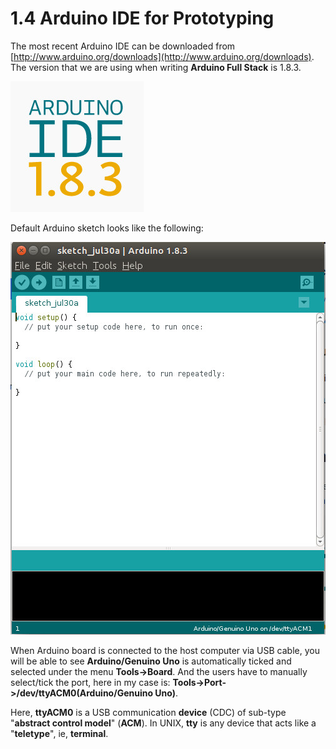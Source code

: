 # 1.4 Arduino IDE for Prototyping

The most recent Arduino IDE can be downloaded from [http://www.arduino.org/downloads](http://www.arduino.org/downloads). The version that we are using when writing **Arduino Full Stack** is 1.8.3. 

![Image](./arduino-ide-1-8-3.jpg)

Default Arduino sketch looks like the following:

![Image](./arduinosketch.jpg)

When Arduino board is connected to the host computer via USB cable, you will be able to see **Arduino/Genuino Uno** is automatically ticked and selected under the menu **Tools->Board**. And the users have to manually select/tick the port, here in my case is: **Tools->Port->/dev/ttyACM0(Arduino/Genuino Uno)**.

Here, **ttyACM0** is a USB communication **device** (CDC) of sub-type "**abstract control model**" (**ACM**). In UNIX, **tty** is any device that acts like a "**teletype**", ie, **terminal**.
